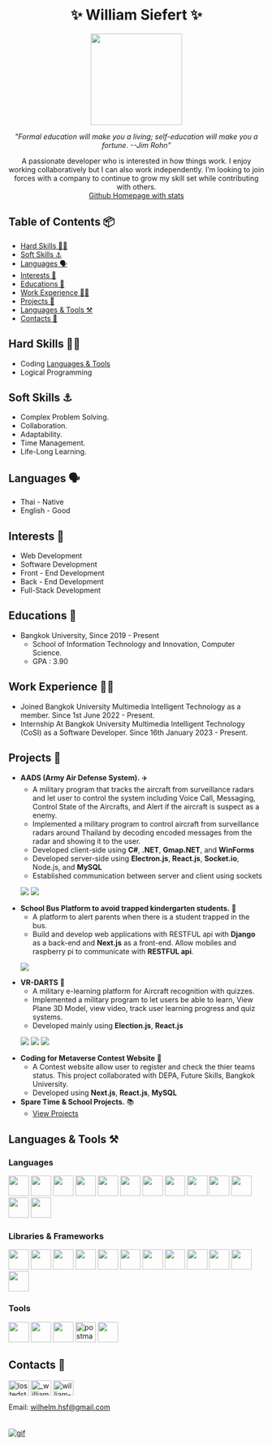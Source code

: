 <h1 align="center">✨ William Siefert ✨</h1>
<p align="center">
    <img src="./images/profile.png" width="180px"/>
</p>
<p align="center" >
    <i>
        "Formal education will make you a living; self-education will make you a fortune. --Jim Rohn"
    </i>
</p>
<p align="center">
A passionate developer who is interested in how things work. I enjoy working collaboratively but I can also work independently. I’m looking to join forces with a company to continue to grow my skill set while contributing with others.
<br/>
<a align="center" href="https://github.com/king-glitch">Github Homepage with stats</a>
<br/>

## Table of Contents 📦

-   [Hard Skills 🤹🏻](#hard-skills-)
-   [Soft Skills ⚓](#soft-skills-)
-   [Languages 🗣️](#languages-)
-   [Interests 🤖](#interests-)
-   [Educations 🏫](#educations-)
-   [Work Experience 🧑‍💼](#work-experience-)
-   [Projects 🚧](#projects-)
-   [Languages & Tools ⚒️](#languages--tools-%EF%B8%8F)
-   [Contacts 🐧](#contacts-)

## Hard Skills 🤹🏻

-   Coding [Languages & Tools](#languages--tools)
-   Logical Programming

## Soft Skills ⚓

-   Complex Problem Solving.
-   Collaboration.
-   Adaptability.
-   Time Management.
-   Life-Long Learning.

## Languages 🗣️

-   Thai - Native
-   English - Good

## Interests 🤖

-   Web Development
-   Software Development
-   Front - End Development
-   Back - End Development
-   Full-Stack Development

## Educations 🏫

-   Bangkok University, Since 2019 - Present 
    - School of Information Technology and Innovation, Computer Science. 
    - GPA : 3.90

## Work Experience 🧑‍💼

-   Joined Bangkok University Multimedia Intelligent Technology as a member. Since 1st June 2022 - Present.
-   Internship At Bangkok University Multimedia Intelligent Technology (CoSI) as a Software Developer. Since 16th January 2023 - Present.
    
## Projects 🚧
-   <b>AADS (Army Air Defense System).</b> ✈️
    - A military program that tracks the aircraft from surveillance radars and let user to control the system including Voice Call, Messaging, Control State of the Aircrafts, and Alert if the aircraft is suspect as a enemy.
    - Implemented a military program to control aircraft from surveillance radars around Thailand by decoding encoded messages from the radar and showing it to the user.
    - Developed client-side using <b>C#</b>, <b>.NET</b>, <b>Gmap.NET</b>, and <b>WinForms</b>
    - Developed server-side using <b>Electron.js</b>, <b>React.js</b>, <b>Socket.io</b>, Node.js</b>, and <b>MySQL</b>
    - Established communication between server and client using sockets
    <p>
        <img src="./images/aads-server.png"/>
        <img src="./images/adds-client.png"/>
    </p>
-   <b>School Bus Platform to avoid trapped kindergarten students.</b> 🚌
    -   A platform to alert parents when there is a student trapped in the bus.
    -   Build and develop web applications with RESTFUL api with <b>Django</b> as a back-end and <b>Next.js</b> as a front-end. Allow mobiles and raspberry pi to communicate with <b>RESTFUL api</b>.
    <p>
            <img src="./images/school-bus.png"/>
    </p>
-   <b>VR-DARTS</b> 🎲
    - A military e-learning platform for Aircraft recognition with quizzes.
    - Implemented a military program to let users be able to learn, View Plane 3D Model, view video, track user learning progress and quiz systems.
    - Developed mainly using <b>Election.js</b>, <b>React.js</b>
    <p>
        <img src="./images/vr-darts-model.png"/>
        <img src="./images/vr-darts-quiz.png"/>
        <img src="./images/vr-dart-video.png"/>
    </p>
-   <b>Coding for Metaverse Contest Website</b> 🎲
    - A Contest website allow user to register and check the thier teams status. This project collaborated with DEPA, Future Skills, Bangkok University.
    - Developed using <b>Next.js</b>, <b>React.js</b>, <b>MySQL</b>
-   <b>Spare Time & School Projects.</b> 📚
    -   [View Projects](https://github.com/king-glitch?tab=repositories)

## Languages & Tools ⚒️

### Languages

<p align="left">
    <img src="https://cdn.jsdelivr.net/gh/devicons/devicon/icons/typescript/typescript-original.svg" width="40" height="40"/>          
    <img src="https://cdn.jsdelivr.net/gh/devicons/devicon/icons/javascript/javascript-original.svg" width="40" height="40"/>
    <img src="https://cdn.jsdelivr.net/gh/devicons/devicon/icons/python/python-original.svg" width="40" height="40"/>          
    <img src="https://cdn.jsdelivr.net/gh/devicons/devicon/icons/csharp/csharp-original.svg" width="40" height="40"/>          
    <img src="https://cdn.jsdelivr.net/gh/devicons/devicon/icons/java/java-original.svg" width="40" height="40"/>
    <img src="https://cdn.jsdelivr.net/gh/devicons/devicon/icons/go/go-original.svg" width="40" height="40"/>
    <img src="https://cdn.jsdelivr.net/gh/devicons/devicon/icons/php/php-original.svg" width="40" height="40"/>
    <img src="https://cdn.jsdelivr.net/gh/devicons/devicon/icons/html5/html5-original.svg" width="40" height="40"/>
    <img src="https://cdn.jsdelivr.net/gh/devicons/devicon/icons/css3/css3-original.svg" width="40" height="40"/>
    <img src="https://cdn.jsdelivr.net/gh/devicons/devicon/icons/mysql/mysql-original.svg" width="40" height="40"/>
    <img src="https://cdn.jsdelivr.net/gh/devicons/devicon/icons/postgresql/postgresql-original.svg" width="40" height="40"/>                    
    <img src="https://cdn.jsdelivr.net/gh/devicons/devicon/icons/sqlite/sqlite-original.svg" width="40" height="40"/>
    <img src="https://cdn.jsdelivr.net/gh/devicons/devicon/icons/mongodb/mongodb-original.svg" width="40" height="40"/>
</p>

### Libraries & Frameworks

<p align="left">
    <img src="https://cdn.jsdelivr.net/gh/devicons/devicon/icons/react/react-original.svg" width="40" height="40"/>
    <img src="https://cdn.jsdelivr.net/gh/devicons/devicon/icons/nextjs/nextjs-original.svg" width="40" height="40"/>
    <img src="https://cdn.jsdelivr.net/gh/devicons/devicon/icons/electron/electron-original.svg" width="40" height="40"/>
    <img src="https://cdn.jsdelivr.net/gh/devicons/devicon/icons/express/express-original.svg" width="40" height="40"/>
    <img src="https://cdn.jsdelivr.net/gh/devicons/devicon/icons/tailwindcss/tailwindcss-original-wordmark.svg" width="40" height="40"/>
    <img src="https://cdn.jsdelivr.net/gh/devicons/devicon/icons/dotnetcore/dotnetcore-original.svg" width="40" height="40"/>
    <img src="https://cdn.jsdelivr.net/gh/devicons/devicon/icons/laravel/laravel-plain.svg" width="40" height="40"/>
    <img src="https://cdn.jsdelivr.net/gh/devicons/devicon/icons/xamarin/xamarin-original.svg"width="40" height="40"/>
    <img src="https://cdn.jsdelivr.net/gh/devicons/devicon/icons/django/django-plain.svg" width="40" height="40"/>
    <img src="https://cdn.jsdelivr.net/gh/devicons/devicon/icons/discordjs/discordjs-original.svg" width="40" height="40"/>
    <img src="https://cdn.jsdelivr.net/gh/devicons/devicon/icons/webpack/webpack-original.svg" width="40" height="40"/>
    <img src="https://cdn.jsdelivr.net/gh/devicons/devicon/icons/socketio/socketio-original.svg" width="40" height="40" />
          
</p>

### Tools

<p align="left">
    <img src="https://cdn.jsdelivr.net/gh/devicons/devicon/icons/github/github-original.svg" width="40" height="40" />
    <img src="https://cdn.jsdelivr.net/gh/devicons/devicon/icons/vscode/vscode-original.svg" width="40" height="40"/>
    <img src="https://cdn.jsdelivr.net/gh/devicons/devicon/icons/jetbrains/jetbrains-original.svg" width="40" height="40"/>
    <img src="https://www.vectorlogo.zone/logos/getpostman/getpostman-icon.svg" alt="postman" width="40" height="40"/>
    <img src="https://cdn.jsdelivr.net/gh/devicons/devicon/icons/docker/docker-original.svg" width="40" height="40"/>
          
</p>

## Contacts 🐧

<a href="https://fb.com/lostedstardust" target="_blank"><img align="center" src="https://raw.githubusercontent.com/rahuldkjain/github-profile-readme-generator/master/src/images/icons/Social/facebook.svg" alt="lostedstardust" height="30" width="40" /></a>
<a href="https://instagram.com/_william.ts" target="_blank"><img align="center" src="https://raw.githubusercontent.com/rahuldkjain/github-profile-readme-generator/master/src/images/icons/Social/instagram.svg" alt="_william.ts" height="30" width="40" /></a>
<a href="https://linkedin.com/in/william-siefert" target="_blank"><img align="center" src="https://raw.githubusercontent.com/rahuldkjain/github-profile-readme-generator/master/src/images/icons/Social/linked-in-alt.svg" alt="william-siefert" height="30" width="40" /></a>

Email: wilhelm.hsf@gmail.com
<br/>
<br/>
<br/>
<a href="https://media2.giphy.com/media/bAQH7WXKqtIBrPs7sR/giphy.gif?cid=ecf05e477heklochdsb3hge5z6v1msanxjyrbb2un2j93b2c&rid=giphy.gif&ct=g" target="_blank"><img align="center" src="https://media2.giphy.com/media/bAQH7WXKqtIBrPs7sR/giphy.gif?cid=ecf05e477heklochdsb3hge5z6v1msanxjyrbb2un2j93b2c&rid=giphy.gif&ct=g" alt="gif"/></a>
